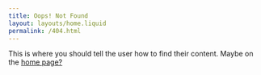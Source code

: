 ```yaml
---
title: Oops! Not Found
layout: layouts/home.liquid
permalink: /404.html
---
```


This is where you should tell the user how to find their content. Maybe on the [home page?](./)

